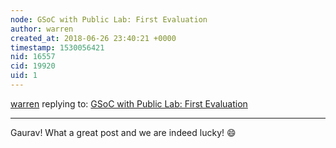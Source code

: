 ```yaml
---
node: GSoC with Public Lab: First Evaluation 
author: warren
created_at: 2018-06-26 23:40:21 +0000
timestamp: 1530056421
nid: 16557
cid: 19920
uid: 1
---
```




[warren](../profile/warren) replying to: [GSoC with Public Lab: First Evaluation ](../notes/gauravano/06-24-2018/gsoc-with-public-lab-first-evaluation)

----
Gaurav! What a great post and we are indeed lucky! 😄 